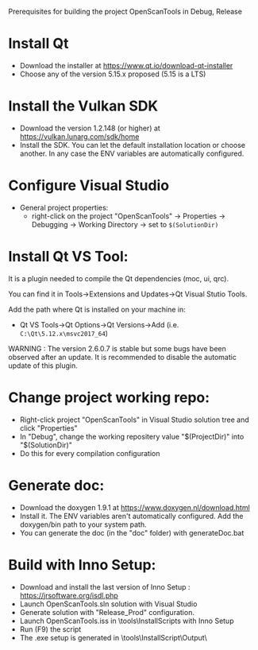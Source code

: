 Prerequisites for building the project OpenScanTools in Debug, Release

Install Qt
==============================================================================

* Download the installer at https://www.qt.io/download-qt-installer
* Choose any of the version 5.15.x proposed (5.15 is a LTS)

Install the Vulkan SDK
==============================================================================

* Download the version 1.2.148 (or higher) at https://vulkan.lunarg.com/sdk/home
* Install the SDK. You can let the default installation location or choose another. In any case the ENV variables are automatically configured.

Configure Visual Studio
==============================================================================

* General project properties:
    * right-click on the project "OpenScanTools" -> Properties -> Debugging -> Working Directory -> set to `$(SolutionDir)`

Install Qt VS Tool:
==============================================================================

It is a plugin needed to compile the Qt dependencies (moc, ui, qrc).

You can find it in Tools->Extensions and Updates->Qt Visual Stutio Tools.

Add the path where Qt is installed on your machine in:

* Qt VS Tools->Qt Options->Qt Versions->Add (i.e. `C:\Qt\5.12.x\msvc2017_64`)

WARNING : The version 2.6.0.7 is stable but some bugs have been observed after an update. It is recommended to disable the automatic update of this plugin.

Change project working repo:
==============================================================================
* Right-click project "OpenScanTools" in Visual Studio solution tree and click "Properties"
* In "Debug", change the working repositery value "$(ProjectDir)" into "$(SolutionDir)"
* Do this for every compilation configuration


Generate doc:
==============================================================================
* Download the doxygen 1.9.1 at https://www.doxygen.nl/download.html
* Install it. The ENV variables aren't automatically configured. Add the doxygen/bin path to your system path.
* You can generate the doc (in the "doc" folder) with generateDoc.bat

  
Build with Inno Setup:
==============================================================================
* Download and install the last version of Inno Setup : https://jrsoftware.org/isdl.php
* Launch OpenScanTools.sln solution with Visual Studio
* Generate solution with "Release_Prod" configuration.
* Launch OpenScanTools.iss in \tools\InstallScripts with Inno Setup
* Run (F9) the script
* The .exe setup is generated in \tools\InstallScript\Output\

